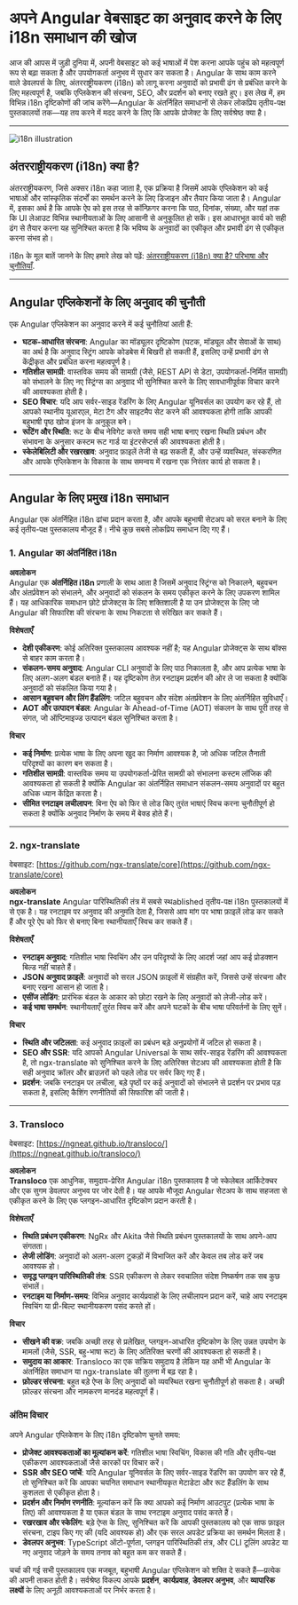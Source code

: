 # अपने Angular वेबसाइट का अनुवाद करने के लिए i18n समाधान की खोज

आज की आपस में जुड़ी दुनिया में, अपनी वेबसाइट को कई भाषाओं में पेश करना आपके पहुंच को महत्वपूर्ण रूप से बढ़ा सकता है और उपयोगकर्ता अनुभव में सुधार कर सकता है। Angular के साथ काम करने वाले डेवलपर्स के लिए, अंतरराष्ट्रीयकरण (i18n) को लागू करना अनुवादों को प्रभावी ढंग से प्रबंधित करने के लिए महत्वपूर्ण है, जबकि एप्लिकेशन की संरचना, SEO, और प्रदर्शन को बनाए रखते हुए। इस लेख में, हम विभिन्न i18n दृष्टिकोणों की जांच करेंगे—Angular के अंतर्निहित समाधानों से लेकर लोकप्रिय तृतीय-पक्ष पुस्तकालयों तक—यह तय करने में मदद करने के लिए कि आपके प्रोजेक्ट के लिए सर्वश्रेष्ठ क्या है।

---

![i18n illustration](https://github.com/aymericzip/intlayer/blob/main/blog/assets/i18n.webp)

## अंतरराष्ट्रीयकरण (i18n) क्या है?

अंतरराष्ट्रीयकरण, जिसे अक्सर i18n कहा जाता है, एक प्रक्रिया है जिसमें आपके एप्लिकेशन को कई भाषाओं और सांस्कृतिक संदर्भों का समर्थन करने के लिए डिजाइन और तैयार किया जाता है। Angular में, इसका अर्थ है कि आपके ऐप को इस तरह से कॉन्फ़िगर करना कि पाठ, दिनांक, संख्या, और यहां तक कि UI लेआउट विभिन्न स्थानीयताओं के लिए आसानी से अनुकूलित हो सकें। इस आधारभूत कार्य को सही ढंग से तैयार करना यह सुनिश्चित करता है कि भविष्य के अनुवादों का एकीकृत और प्रभावी ढंग से एकीकृत करना संभव हो।

i18n के मूल बातें जानने के लिए हमारे लेख को पढ़ें: [अंतरराष्ट्रीयकरण (i18n) क्या है? परिभाषा और चुनौतियाँ](https://github.com/aymericzip/intlayer/blob/main/docs/hi/what_is_internationalization.md).

---

## Angular एप्लिकेशनों के लिए अनुवाद की चुनौती

एक Angular एप्लिकेशन का अनुवाद करने में कई चुनौतियां आती हैं:

- **घटक-आधारित संरचना**: Angular का मॉड्यूलर दृष्टिकोण (घटक, मॉड्यूल और सेवाओं के साथ) का अर्थ है कि अनुवाद स्ट्रिंग आपके कोडबेस में बिखरी हो सकती हैं, इसलिए उन्हें प्रभावी ढंग से केंद्रीकृत और प्रबंधित करना महत्वपूर्ण है।
- **गतिशील सामग्री**: वास्तविक समय की सामग्री (जैसे, REST API से डेटा, उपयोगकर्ता-निर्मित सामग्री) को संभालने के लिए नए स्ट्रिंग्स का अनुवाद भी सुनिश्चित करने के लिए सावधानीपूर्वक विचार करने की आवश्यकता होती है।
- **SEO विचार**: यदि आप सर्वर-साइड रेंडरिंग के लिए Angular यूनिवर्सल का उपयोग कर रहे हैं, तो आपको स्थानीय यूआरएल, मेटा टैग और साइटमैप सेट करने की आवश्यकता होगी ताकि आपकी बहुभाषी पृष्ठ खोज इंजन के अनुकूल बने।
- **रूटिंग और स्थिति**: रूट के बीच नेविगेट करते समय सही भाषा बनाए रखना स्थिति प्रबंधन और संभावना के अनुसार कस्टम रूट गार्ड या इंटरसेप्टर्स की आवश्यकता होती है।
- **स्केलेबिलिटी और रखरखाव**: अनुवाद फ़ाइलें तेजी से बढ़ सकती हैं, और उन्हें व्यवस्थित, संस्करणित और आपके एप्लिकेशन के विकास के साथ समन्वय में रखना एक निरंतर कार्य हो सकता है।

---

## Angular के लिए प्रमुख i18n समाधान

Angular एक अंतर्निहित i18n ढांचा प्रदान करता है, और आपके बहुभाषी सेटअप को सरल बनाने के लिए कई तृतीय-पक्ष पुस्तकालय मौजूद हैं। नीचे कुछ सबसे लोकप्रिय समाधान दिए गए हैं।

### 1. Angular का अंतर्निहित i18n

**अवलोकन**  
Angular एक **अंतर्निहित i18n** प्रणाली के साथ आता है जिसमें अनुवाद स्ट्रिंग्स को निकालने, बहुवचन और अंतर्प्रवेशन को संभालने, और अनुवादों को संकलन के समय एकीकृत करने के लिए उपकरण शामिल हैं। यह आधिकारिक समाधान छोटे प्रोजेक्ट्स के लिए शक्तिशाली है या उन प्रोजेक्ट्स के लिए जो Angular की सिफारिश की संरचना के साथ निकटता से संरेखित कर सकते हैं।

**विशेषताएँ**

- **देशी एकीकरण**: कोई अतिरिक्त पुस्तकालय आवश्यक नहीं है; यह Angular प्रोजेक्ट्स के साथ बॉक्स से बाहर काम करता है।
- **संकलन-समय अनुवाद**: Angular CLI अनुवादों के लिए पाठ निकालता है, और आप प्रत्येक भाषा के लिए अलग-अलग बंडल बनाते हैं। यह दृष्टिकोण तेज़ रनटाइम प्रदर्शन की ओर ले जा सकता है क्योंकि अनुवादों को संकलित किया गया है।
- **आसान बहुवचन और लिंग हैंडलिंग**: जटिल बहुवचन और संदेश अंतर्प्रवेशन के लिए अंतर्निहित सुविधाएँ।
- **AOT और उत्पादन बंडल**: Angular के Ahead-of-Time (AOT) संकलन के साथ पूरी तरह से संगत, जो ऑप्टिमाइज्ड उत्पादन बंडल सुनिश्चित करता है।

**विचार**

- **कई निर्माण**: प्रत्येक भाषा के लिए अपना खुद का निर्माण आवश्यक है, जो अधिक जटिल तैनाती परिदृश्यों का कारण बन सकता है।
- **गतिशील सामग्री**: वास्तविक समय या उपयोगकर्ता-प्रेरित सामग्री को संभालना कस्टम लॉजिक की आवश्यकता हो सकती है क्योंकि Angular का अंतर्निहित समाधान संकलन-समय अनुवादों पर बहुत अधिक ध्यान केंद्रित करता है।
- **सीमित रनटाइम लचीलापन**: बिना ऐप को फिर से लोड किए तुरंत भाषाएं स्विच करना चुनौतीपूर्ण हो सकता है क्योंकि अनुवाद निर्माण के समय में बेक्ड होते हैं।

---

### 2. ngx-translate

वेबसाइट: [https://github.com/ngx-translate/core](https://github.com/ngx-translate/core)

**अवलोकन**  
**ngx-translate** Angular पारिस्थितिकी तंत्र में सबसे स्थablished तृतीय-पक्ष i18n पुस्तकालयों में से एक है। यह रनटाइम पर अनुवाद की अनुमति देता है, जिससे आप मांग पर भाषा फ़ाइलें लोड कर सकते हैं और पूरे ऐप को फिर से बनाए बिना स्थानीयताएँ स्विच कर सकते हैं।

**विशेषताएँ**

- **रनटाइम अनुवाद**: गतिशील भाषा स्विचिंग और उन परिदृश्यों के लिए आदर्श जहां आप कई प्रोडक्शन बिल्ड नहीं चाहते हैं।
- **JSON अनुवाद फ़ाइलें**: अनुवादों को सरल JSON फ़ाइलों में संग्रहीत करें, जिससे उन्हें संरचना और बनाए रखना आसान हो जाता है।
- **एसींज लोडिंग**: प्रारंभिक बंडल के आकार को छोटा रखने के लिए अनुवादों को लेजी-लोड करें।
- **कई भाषा समर्थन**: स्थानीयताएँ तुरंत स्विच करें और अपने घटकों के बीच भाषा परिवर्तनों के लिए सुनें।

**विचार**

- **स्थिति और जटिलता**: कई अनुवाद फ़ाइलों का प्रबंधन बड़े अनुप्रयोगों में जटिल हो सकता है।
- **SEO और SSR**: यदि आपको Angular Universal के साथ सर्वर-साइड रेंडरिंग की आवश्यकता है, तो ngx-translate को सुनिश्चित करने के लिए अतिरिक्त सेटअप की आवश्यकता होती है कि सही अनुवाद क्रॉलर और ब्राउज़रों को पहले लोड पर सर्वर किए गए हैं।
- **प्रदर्शन**: जबकि रनटाइम पर लचीला, बड़े पृष्ठों पर कई अनुवादों को संभालने से प्रदर्शन पर प्रभाव पड़ सकता है, इसलिए कैशिंग रणनीतियों की सिफारिश की जाती है।

---

### 3. Transloco

वेबसाइट: [https://ngneat.github.io/transloco/](https://ngneat.github.io/transloco/)

**अवलोकन**  
**Transloco** एक आधुनिक, समुदाय-प्रेरित Angular i18n पुस्तकालय है जो स्केलेबल आर्किटेक्चर और एक सुगम डेवलपर अनुभव पर जोर देती है। यह आपके मौजूदा Angular सेटअप के साथ सहजता से एकीकृत करने के लिए एक प्लगइन-आधारित दृष्टिकोण प्रदान करती है।

**विशेषताएँ**

- **स्थिति प्रबंधन एकीकरण**: NgRx और Akita जैसे स्थिति प्रबंधन पुस्तकालयों के साथ अपने-आप संगतता।
- **लेजी लोडिंग**: अनुवादों को अलग-अलग टुकड़ों में विभाजित करें और केवल तब लोड करें जब आवश्यक हो।
- **समृद्ध प्लगइन पारिस्थितिकी तंत्र**: SSR एकीकरण से लेकर स्वचालित संदेश निष्कर्षण तक सब कुछ संभालें।
- **रनटाइम या निर्माण-समय**: विभिन्न अनुवाद कार्यप्रवाहों के लिए लचीलापन प्रदान करें, चाहे आप रनटाइम स्विचिंग या प्री-बिल्ट स्थानीयकरण पसंद करते हों।

**विचार**

- **सीखने की वक्र**: जबकि अच्छी तरह से प्रलेखित, प्लगइन-आधारित दृष्टिकोण के लिए उन्नत उपयोग के मामलों (जैसे, SSR, बहु-भाषा रूट) के लिए अतिरिक्त चरणों की आवश्यकता हो सकती है।
- **समुदाय का आकार**: Transloco का एक सक्रिय समुदाय है लेकिन यह अभी भी Angular के अंतर्निहित समाधान या ngx-translate की तुलना में बढ़ रहा है।
- **फ़ोल्डर संरचना**: बहुत बड़े ऐप्स के लिए अनुवादों को व्यवस्थित रखना चुनौतीपूर्ण हो सकता है। अच्छी फ़ोल्डर संरचना और नामकरण मानदंड महत्वपूर्ण हैं।

### अंतिम विचार

अपने Angular एप्लिकेशन के लिए i18n दृष्टिकोण चुनते समय:

- **प्रोजेक्ट आवश्यकताओं का मूल्यांकन करें**: गतिशील भाषा स्विचिंग, विकास की गति और तृतीय-पक्ष एकीकरण आवश्यकताओं जैसे कारकों पर विचार करें।
- **SSR और SEO जांचें**: यदि Angular यूनिवर्सल के लिए सर्वर-साइड रेंडरिंग का उपयोग कर रहे हैं, तो सुनिश्चित करें कि आपका चयनित समाधान स्थानीयकृत मेटाडेटा और रूट हैंडलिंग के साथ कुशलता से एकीकृत होता है।
- **प्रदर्शन और निर्माण रणनीति**: मूल्यांकन करें कि क्या आपको कई निर्माण आउटपुट (प्रत्येक भाषा के लिए) की आवश्यकता है या एकल बंडल के साथ रनटाइम अनुवाद पसंद करते हैं।
- **रखरखाव और स्केलिंग**: बड़े ऐप्स के लिए, सुनिश्चित करें कि आपकी पुस्तकालय को एक साफ फ़ाइल संरचना, टाइप किए गए की (यदि आवश्यक हो) और एक सरल अपडेट प्रक्रिया का समर्थन मिलता है।
- **डेवलपर अनुभव**: TypeScript ऑटो-पूर्णता, प्लगइन पारिस्थितिकी तंत्र, और CLI टूलिंग अपडेट या नए अनुवाद जोड़ने के समय तनाव को बहुत कम कर सकते हैं।

चर्चा की गई सभी पुस्तकालय एक मजबूत, बहुभाषी Angular एप्लिकेशन को शक्ति दे सकते हैं—प्रत्येक की अपनी ताकत होती है। सर्वश्रेष्ठ विकल्प आपके **प्रदर्शन**, **कार्यप्रवाह**, **डेवलपर अनुभव**, और **व्यापारिक लक्ष्यों** के लिए अनूठी आवश्यकताओं पर निर्भर करता है।
